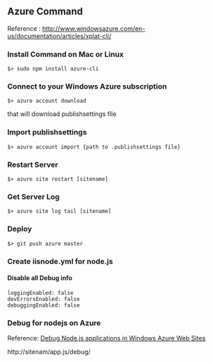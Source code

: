 Azure Command 
---------------------
Reference : http://www.windowsazure.com/en-us/documentation/articles/xplat-cli/

### Install Command on Mac or Linux
```
$> sudo npm install azure-cli
```

### Connect to your Windows Azure subscription
```
$> azure account download 
```
that will download publishsettings file

### Import publishsettings
```
$> azure account import {path to .publishsettings file}
```

### Restart Server 
```
$> azure site restart [sitename]
```


### Get Server Log
```
$> azure site log tail [sitename]
```

### Deploy

```
$> git push azure master
```

### Create iisnode.yml for node.js 

#### Disable all Debug info
```
loggingEnabled: false
devErrorsEnabled: false
debuggingEnabled: false
```

### Debug for nodejs on Azure
Reference: [Debug Node.js applications in Windows Azure Web Sites][1]

http://sitenam/app.js/debug/

[1]: http://tomasz.janczuk.org/2013/07/debug-nodejs-applications-in-windows.html

